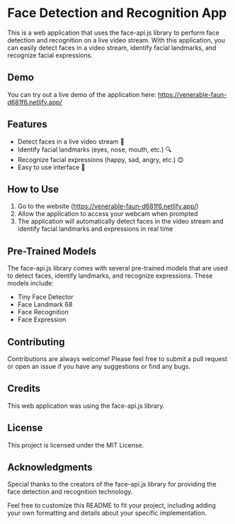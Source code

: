 # Face Detection and Recognition App

This is a web application that uses the face-api.js library to perform face detection and recognition on a live video stream. With this application, you can easily detect faces in a video stream, identify facial landmarks, and recognize facial expressions.

## Demo

You can try out a live demo of the application here: https://venerable-faun-d681f6.netlify.app/

## Features

- Detect faces in a live video stream 🎥
- Identify facial landmarks (eyes, nose, mouth, etc.) 🔍
- Recognize facial expressions (happy, sad, angry, etc.) 😊
- Easy to use interface 🤖

## How to Use

1. Go to the website (https://venerable-faun-d681f6.netlify.app/)
2. Allow the application to access your webcam when prompted
3. The application will automatically detect faces in the video stream and identify facial landmarks and expressions in real time

## Pre-Trained Models

The face-api.js library comes with several pre-trained models that are used to detect faces, identify landmarks, and recognize expressions. These models include:

- Tiny Face Detector
- Face Landmark 68
- Face Recognition
- Face Expression

## Contributing

Contributions are always welcome! Please feel free to submit a pull request or open an issue if you have any suggestions or find any bugs.

## Credits

This web application was using the face-api.js library.

## License

This project is licensed under the MIT License.

## Acknowledgments

Special thanks to the creators of the face-api.js library for providing the face detection and recognition technology.

Feel free to customize this README to fit your project, including adding your own formatting and details about your specific implementation.
